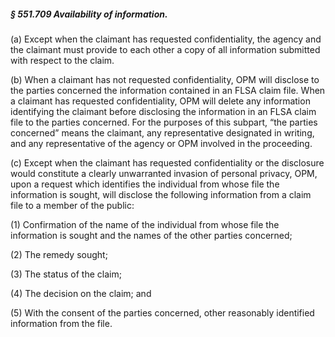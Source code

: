 ##### § 551.709 Availability of information. #####

(a) Except when the claimant has requested confidentiality, the agency and the claimant must provide to each other a copy of all information submitted with respect to the claim.

(b) When a claimant has not requested confidentiality, OPM will disclose to the parties concerned the information contained in an FLSA claim file. When a claimant has requested confidentiality, OPM will delete any information identifying the claimant before disclosing the information in an FLSA claim file to the parties concerned. For the purposes of this subpart, “the parties concerned” means the claimant, any representative designated in writing, and any representative of the agency or OPM involved in the proceeding.

(c) Except when the claimant has requested confidentiality or the disclosure would constitute a clearly unwarranted invasion of personal privacy, OPM, upon a request which identifies the individual from whose file the information is sought, will disclose the following information from a claim file to a member of the public:

(1) Confirmation of the name of the individual from whose file the information is sought and the names of the other parties concerned;

(2) The remedy sought;

(3) The status of the claim;

(4) The decision on the claim; and

(5) With the consent of the parties concerned, other reasonably identified information from the file.